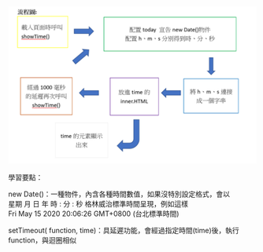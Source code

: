 ![Alt text](clock流程圖.png)

學習要點：

new Date()：一種物件，內含各種時間數值，如果沒特別設定格式，會以  
星期 月  日  年  時 : 分 : 秒 格林威治標準時間呈現，例如這樣  
Fri May 15 2020 20:06:26 GMT+0800 (台北標準時間)  

setTimeout( function, time)：具延遲功能，會經過指定時間(time)後，執行function，與迴圈相似
